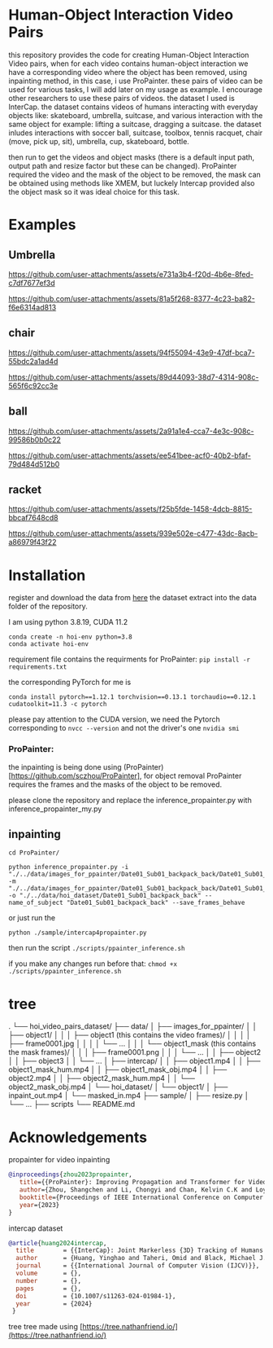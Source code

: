 # Human-Object Interaction Video Pairs 

this repository provides the code for creating Human-Object Interaction Video pairs, 
when for each video contains human-object interaction we have a corresponding video where the object has been removed, using inpainting method, 
in this case, i use ProPainter. 
these pairs of video can be used for various tasks, I will add later on my usage as example. 
I encourage other researchers to use these pairs of videos. 
the dataset I used is InterCap. the dataset contains videos of humans interacting with everyday objects like: skateboard, umbrella, suitcase, and various interaction with the same object for example: lifting a suitcase, dragging a suitcase. 
the dataset inludes interactions with soccer ball, suitcase, toolbox, tennis racquet, chair (move, pick up, sit), umbrella, cup, skateboard, bottle. 


then run to get the videos and object masks (there is a default input path, output path and resize factor but these can be changed). 
ProPainter required the video and the mask of the object to be removed, 
the mask can be obtained using methods like XMEM, but luckely Intercap provided also the object mask so it was ideal choice for this task. 

# Examples

## Umbrella 



https://github.com/user-attachments/assets/e731a3b4-f20d-4b6e-8fed-c7df7677ef3d



https://github.com/user-attachments/assets/81a5f268-8377-4c23-ba82-f6e6314ad813

## chair

https://github.com/user-attachments/assets/94f55094-43e9-47df-bca7-55bdc2a1ad4d


https://github.com/user-attachments/assets/89d44093-38d7-4314-908c-565f6c92cc3e

## ball

https://github.com/user-attachments/assets/2a91a1e4-cca7-4e3c-908c-99586b0b0c22


https://github.com/user-attachments/assets/ee541bee-acf0-40b2-bfaf-79d484d512b0

## racket

https://github.com/user-attachments/assets/f25b5fde-1458-4dcb-8815-bbcaf7648cd8


https://github.com/user-attachments/assets/939e502e-c477-43dc-8acb-a86979f43f22

# Installation

register and download the data from [here](https://intercap.is.tue.mpg.de/)
the dataset extract into the data folder of the repository. 

I am using python 3.8.19, CUDA 11.2

```
conda create -n hoi-env python=3.8 
conda activate hoi-env
```
requirement file contains the requirments for ProPainter:
```pip install -r requirements.txt```

the corresponding PyTorch for me is 
```
conda install pytorch==1.12.1 torchvision==0.13.1 torchaudio==0.12.1 cudatoolkit=11.3 -c pytorch
```
please pay attention to the CUDA version, we need the Pytorch corresponding to `nvcc --version` and not the driver's one `nvidia smi`

### ProPainter:

the inpainting is being done using (ProPainter)[https://github.com/sczhou/ProPainter], for object removal ProPainter requires the frames and the masks of the object to be removed. 

please clone the repository and replace the inference_propainter.py with inference_propainter_my.py 

## inpainting

```
cd ProPainter/
```

```
python inference_propainter.py -i "./../data/images_for_ppainter/Date01_Sub01_backpack_back/Date01_Sub01_backpack_back" -m "./../data/images_for_ppainter/Date01_Sub01_backpack_back/Date01_Sub01_backpack_back_mask_resized" -o "./../data/hoi_dataset/Date01_Sub01_backpack_back" --name_of_subject "Date01_Sub01_backpack_back" --save_frames_behave
```

or just run the 

```
python ./sample/intercap4propainter.py
```

then run the script ```./scripts/ppainter_inference.sh```

if you make any changes run before that: ```chmod +x ./scripts/ppainter_inference.sh```

# tree

.
└── hoi_video_pairs_dataset/
    ├── data/
    │   ├── images_for_ppainter/
    │   │   ├── object1/
    │   │   │   ├── object1 (this contains the video frames)/
    │   │   │   │   ├── frame0001.jpg
    │   │   │   │   └── ...
    │   │   │   └── object1_mask (this contains the mask frames)/
    │   │   │       ├── frame0001.png
    │   │   │       └── ...
    │   │   ├── object2
    │   │   ├── object3
    │   │   └── ...
    │   ├── intercap/
    │   │   ├── object1.mp4
    │   │   ├── object1_mask_hum.mp4
    │   │   ├── object1_mask_obj.mp4
    │   │   ├── object2.mp4
    │   │   ├── object2_mask_hum.mp4
    │   │   └── object2_mask_obj.mp4
    │   └── hoi_dataset/
    │       └── object1/
    │           ├── inpaint_out.mp4
    │           └── masked_in.mp4
    ├── sample/
    │   ├── resize.py
    │   └── ...
    ├── scripts
    └── README.md
    
# Acknowledgements

propainter for video inpainting 

   ```bibtex
   @inproceedings{zhou2023propainter,
      title={{ProPainter}: Improving Propagation and Transformer for Video Inpainting},
      author={Zhou, Shangchen and Li, Chongyi and Chan, Kelvin C.K and Loy, Chen Change},
      booktitle={Proceedings of IEEE International Conference on Computer Vision (ICCV)},
      year={2023}
   }
   ```
intercap dataset

   ```bibtex
   @article{huang2024intercap, 
     title        = {{InterCap}: Joint Markerless {3D} Tracking of Humans and Objects in Interaction from           Multi-view {RGB-D} Images}, 
     author       = {Huang, Yinghao and Taheri, Omid and Black, Michael J. and Tzionas, Dimitrios}, 
     journal      = {{International Journal of Computer Vision (IJCV)}}, 
     volume       = {},
     number       = {},
     pages        = {},
     doi          = {10.1007/s11263-024-01984-1},
     year         = {2024}
    }
   ```

tree
tree made using 
[https://tree.nathanfriend.io/](https://tree.nathanfriend.io/)


